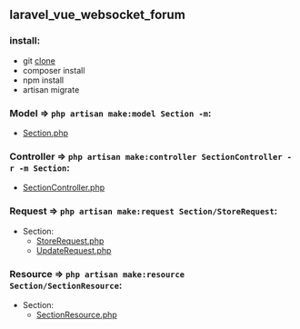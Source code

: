 ## laravel_vue_websocket_forum

### install:
- git [clone](https://github.com/FlatronSamatron/laravel_vue_websocket_forum.git) 
- composer install
- npm install
- artisan migrate


### Model => `php artisan make:model Section -m`:
- [Section.php](app%2FModels%2FSection.php)

### Controller => `php artisan make:controller SectionController -r -m Section`:
- [SectionController.php](app%2FHttp%2FControllers%2FSectionController.php)

### Request => `php artisan make:request Section/StoreRequest`:
- Section:
  - [StoreRequest.php](app%2FHttp%2FRequests%2FSection%2FStoreRequest.php)
  - [UpdateRequest.php](app%2FHttp%2FRequests%2FSection%2FUpdateRequest.php)

### Resource => `php artisan make:resource Section/SectionResource`:
- Section:
  - [SectionResource.php](app%2FHttp%2FResources%2FSection%2FSectionResource.php)